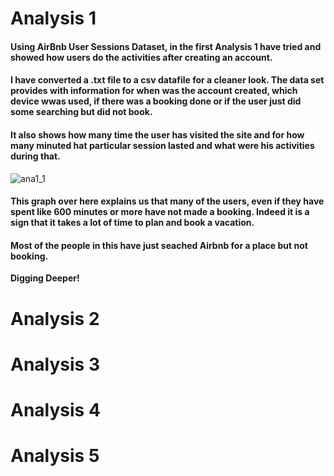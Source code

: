 # Analysis 1

#### Using **AirBnb** User Sessions Dataset, in the first Analysis 1 have tried and showed how users do the activities after creating an account. 

#### I have converted a .txt file to a csv datafile for a cleaner look. The data set provides with information for when was the account created, which device wwas used, if there was a booking done or if the user just did some searching but did not book.
#### It also shows how many time the user has visited the site and for how many minuted hat particular session lasted and what were his activities during that.

![ana1_1](https://cloud.githubusercontent.com/assets/25597919/25309501/2f5180d8-279d-11e7-8a69-1dc9a240b57a.JPG)
#### This graph over here explains us that many of the users, even if they have spent like 600 minutes or more have not made a booking. Indeed it is a sign that it takes a lot of time to plan and book a vacation.
#### Most of the people in this have just seached Airbnb for a place but not booking.

**Digging Deeper!**





# Analysis 2
# Analysis 3
# Analysis 4
# Analysis 5
